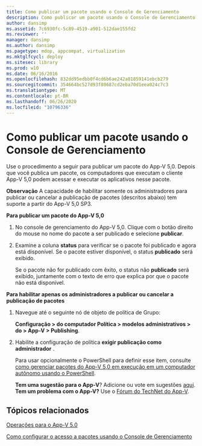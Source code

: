 ```yaml
---
title: Como publicar um pacote usando o Console de Gerenciamento
description: Como publicar um pacote usando o Console de Gerenciamento
author: dansimp
ms.assetid: 7c6930fc-5c89-4519-a901-512dae155fd2
ms.reviewer: ''
manager: dansimp
ms.author: dansimp
ms.pagetype: mdop, appcompat, virtualization
ms.mktglfcycl: deploy
ms.sitesec: library
ms.prod: w10
ms.date: 06/16/2016
ms.openlocfilehash: 832dd95edbb0f4cd6b6ae242a81859141ebcb279
ms.sourcegitcommit: 354664bc527d93f80687cd2eba70d1eea024c7c3
ms.translationtype: MT
ms.contentlocale: pt-BR
ms.lasthandoff: 06/26/2020
ms.locfileid: "10796336"
---
```

# Como publicar um pacote usando o Console de Gerenciamento


Use o procedimento a seguir para publicar um pacote do App-V 5,0. Depois que você publica um pacote, os computadores que executam o cliente App-V 5,0 podem acessar e executar os aplicativos nesse pacote.

**Observação**  A capacidade de habilitar somente os administradores para publicar ou cancelar a publicação de pacotes (descritos abaixo) tem suporte a partir do App-V 5,0 SP3.

 

**Para publicar um pacote do App-V 5,0**

1.  No console de gerenciamento do App-V 5,0. Clique com o botão direito do mouse no nome do pacote a ser publicado e selecione **publicar**.

2.  Examine a coluna **status** para verificar se o pacote foi publicado e agora está disponível. Se o pacote estiver disponível, o status **publicado** será exibido.

    Se o pacote não for publicado com êxito, o status não **publicado** será exibido, juntamente com o texto de erro que explica por que o pacote não está disponível.

**Para habilitar apenas os administradores a publicar ou cancelar a publicação de pacotes**

1.  Navegue até o seguinte nó de objeto de política de Grupo:

    **Configuração &gt; do computador Política &gt; modelos administrativos &gt; do &gt; App-V &gt; Publishing**.

2.  Habilite a configuração de política **exigir publicação como administrador** .

    Para usar opcionalmente o PowerShell para definir esse item, consulte [como gerenciar pacotes do App-V 5,0 em execução em um computador autônomo usando o PowerShell](how-to-manage-app-v-50-packages-running-on-a-stand-alone-computer-by-using-powershell.md#bkmk-admins-pub-pkgs).

    **Tem uma sugestão para o App-V**? Adicione ou vote em sugestões [aqui](http://appv.uservoice.com/forums/280448-microsoft-application-virtualization). **Tem um problema com o App-V?** Use o [Fórum do TechNet do App-V](https://social.technet.microsoft.com/Forums/home?forum=mdopappv).

## Tópicos relacionados


[Operações para o App-V 5.0](operations-for-app-v-50.md)

[Como configurar o acesso a pacotes usando o Console de Gerenciamento](how-to-configure-access-to-packages-by-using-the-management-console-50.md)

 

 





